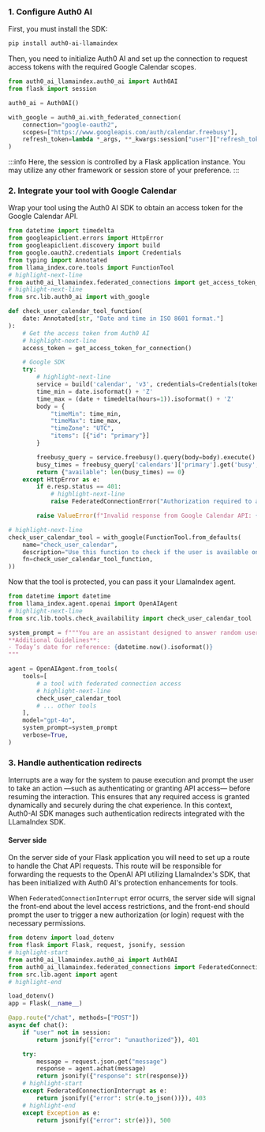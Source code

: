 ### 1. Configure Auth0 AI

First, you must install the SDK:

```bash showLineNumbers
pip install auth0-ai-llamaindex
```

Then, you need to initialize Auth0 AI and set up the connection to request access tokens with the required Google Calendar scopes.

```python showLineNumbers title="./src/lib/auth0-ai.py"
from auth0_ai_llamaindex.auth0_ai import Auth0AI
from flask import session

auth0_ai = Auth0AI()

with_google = auth0_ai.with_federated_connection(
    connection="google-oauth2",
    scopes=["https://www.googleapis.com/auth/calendar.freebusy"],
    refresh_token=lambda *_args, **_kwargs:session["user"]["refresh_token"],
)
```
:::info
Here, the session is controlled by a Flask application instance. You may utilize any other framework or session store of your preference.
:::

### 2. Integrate your tool with Google Calendar

Wrap your tool using the Auth0 AI SDK to obtain an access token for the Google Calendar API.

```python showLineNumbers title="./src/lib/tools/check_availability.py"
from datetime import timedelta
from googleapiclient.errors import HttpError
from googleapiclient.discovery import build
from google.oauth2.credentials import Credentials
from typing import Annotated
from llama_index.core.tools import FunctionTool
# highlight-next-line
from auth0_ai_llamaindex.federated_connections import get_access_token_for_connection, FederatedConnectionError
# highlight-next-line
from src.lib.auth0_ai import with_google

def check_user_calendar_tool_function(
    date: Annotated[str, "Date and time in ISO 8601 format."]
):
    # Get the access token from Auth0 AI
    # highlight-next-line
    access_token = get_access_token_for_connection()

    # Google SDK
    try:
        # highlight-next-line
        service = build('calendar', 'v3', credentials=Credentials(token=access_token))
        time_min = date.isoformat() + 'Z'
        time_max = (date + timedelta(hours=1)).isoformat() + 'Z'
        body = {
            "timeMin": time_min,
            "timeMax": time_max,
            "timeZone": "UTC",
            "items": [{"id": "primary"}]
        }

        freebusy_query = service.freebusy().query(body=body).execute()
        busy_times = freebusy_query['calendars']['primary'].get('busy', [])
        return {"available": len(busy_times) == 0}
    except HttpError as e:
        if e.resp.status == 401:
            # highlight-next-line
            raise FederatedConnectionError("Authorization required to access the Federated Connection API")

        raise ValueError(f"Invalid response from Google Calendar API: {response.status_code} - {response.text}")

# highlight-next-line
check_user_calendar_tool = with_google(FunctionTool.from_defaults(
    name="check_user_calendar",
    description="Use this function to check if the user is available on a certain date and time",
    fn=check_user_calendar_tool_function,
))
```

Now that the tool is protected, you can pass it your LlamaIndex agent.

```python showLineNumbers title="./src/lib/agent.ts"
from datetime import datetime
from llama_index.agent.openai import OpenAIAgent
# highlight-next-line
from src.lib.tools.check_availability import check_user_calendar_tool

system_prompt = f"""You are an assistant designed to answer random user's questions.
**Additional Guidelines**:
- Today’s date for reference: {datetime.now().isoformat()}
"""

agent = OpenAIAgent.from_tools(
    tools=[
        # a tool with federated connection access
        # highlight-next-line
        check_user_calendar_tool
        # ... other tools
    ],
    model="gpt-4o",
    system_prompt=system_prompt
    verbose=True,
)
```

### 3. Handle authentication redirects

Interrupts are a way for the system to pause execution and prompt the user to take an action —such as authenticating or granting API access— before resuming the interaction. This ensures that any required access is granted dynamically and securely during the chat experience. In this context, Auth0-AI SDK manages such authentication redirects integrated with the LLamaIndex SDK.

#### Server side

On the server side of your Flask application you will need to set up a route to handle the Chat API requests. This route will be responsible for forwarding the requests to the OpenAI API utilizing LlamaIndex's SDK, that has been initialized with Auth0 AI's protection enhancements for tools.

When `FederatedConnectionInterrupt` error ocurrs, the server side will signal the front-end about the level access restrictions, and the front-end should prompt the user to trigger a new authorization (or login) request with the necessary permissions.


```python showLineNumbers title="./src/app.py"
from dotenv import load_dotenv
from flask import Flask, request, jsonify, session
# highlight-start
from auth0_ai_llamaindex.auth0_ai import Auth0AI
from auth0_ai_llamaindex.federated_connections import FederatedConnectionInterrupt
from src.lib.agent import agent
# highlight-end

load_dotenv()
app = Flask(__name__)

@app.route("/chat", methods=["POST"])
async def chat():
    if "user" not in session:
        return jsonify({"error": "unauthorized"}), 401

    try:
        message = request.json.get("message")
        response = agent.achat(message)
        return jsonify({"response": str(response)})
    # highlight-start
    except FederatedConnectionInterrupt as e:
        return jsonify({"error": str(e.to_json())}), 403
    # highlight-end
    except Exception as e:
        return jsonify({"error": str(e)}), 500
```
